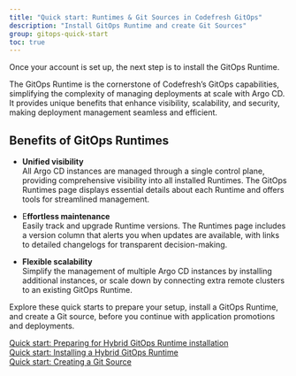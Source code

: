 ```yaml
---
title: "Quick start: Runtimes & Git Sources in Codefresh GitOps"
description: "Install GitOps Runtime and create Git Sources"
group: gitops-quick-start
toc: true
---
```






Once your account is set up, the next step is to install the GitOps Runtime.

The GitOps Runtime is the cornerstone of Codefresh’s GitOps capabilities, simplifying the complexity of managing deployments at scale with Argo CD. It provides unique benefits that enhance visibility, scalability, and security, making deployment management seamless and efficient.

## Benefits of GitOps Runtimes

* **Unified visibility**  
  All Argo CD instances are managed through a single control plane, providing comprehensive visibility into all installed Runtimes. The GitOps Runtimes page displays essential details about each Runtime and offers tools for streamlined management.

* E**ffortless maintenance**  
  Easily track and upgrade Runtime versions. The Runtimes page includes a version column that alerts you when updates are available, with links to detailed changelogs for transparent decision-making.

* **Flexible scalability**  
  Simplify the management of multiple Argo CD instances by installing additional instances, or scale down by connecting extra remote clusters to an existing GitOps Runtime.


Explore these quick starts to prepare your setup, install a GitOps Runtime, and create a Git source, before you continue with application promotions and deployments.

[Quick start: Preparing for Hybrid GitOps Runtime installation]({{site.baseurl}}/docs/gitops-quick-start/gitops-runtimes/verify-requirements/)  
[Quick start: Installing a Hybrid GitOps Runtime]({{site.baseurl}}/docs/gitops-quick-start/gitops-runtimes/runtime/)  
[Quick start: Creating a Git Source]({{site.baseurl}}/docs/gitops-quick-start/gitops-runtimes/create-git-source/)  